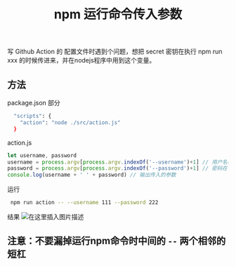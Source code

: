﻿---
slug: npm-pass-params
title: npm 运行命令传入参数
authors: mcx
tags: [Javascript, Nodejs, npm]
---

写 Github Action 的 配置文件时遇到个问题，想把 secret 密钥在执行 npm run xxx 的时候传进来，并在nodejs程序中用到这个变量。

## 方法

package.json 部分

```bash
  "scripts": {
    "action": "node ./src/action.js"
  }
```

action.js
```javascript
let username, password
username = process.argv[process.argv.indexOf('--username')+1] // 用户名在 --username 后面
password = process.argv[process.argv.indexOf('--password')+1] // 密码在 --password 后面
console.log(username + ' ' + password) // 输出传入的参数
```

<!--truncate-->

运行

```bash
 npm run action -- --username 111 --password 222
```

结果
![在这里插入图片描述](https://img-blog.csdnimg.cn/722550d4d8f24d3fa8627f38fd49aa1c.png)

## 注意：不要漏掉运行npm命令时中间的 `--` 两个相邻的短杠
